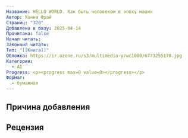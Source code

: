 ```yaml
---
Название: HELLO WORLD. Как быть человеком в эпоху машин
Автор: Ханна Фрай
Страниц: "320"
Добавлена в базу: 2025-04-14
Прочитана: false
Начал читать: 
Закончил читать: 
Тип: "[[Книга]]"
Обложка: https://ir.ozone.ru/s3/multimedia-y/wc1000/6773255170.jpg
Категории:
  - AI
Progress: <p><progress max=0 value=0></progress></p>
Формат:
  - бумажная
---
```

## Причина добавления


## Рецензия
